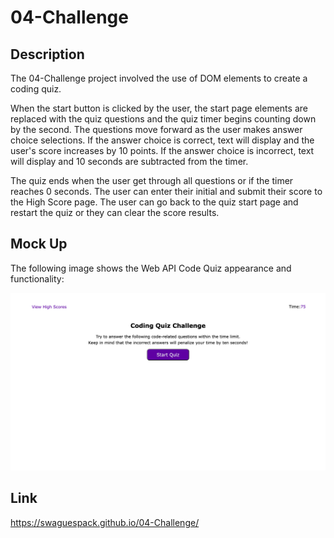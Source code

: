 # 04-Challenge

## Description

The 04-Challenge project involved the use of DOM elements to create a coding quiz.

When the start button is clicked by the user, the start page elements are replaced with the quiz questions and the quiz timer begins counting down by the second. The questions move forward as the user makes answer choice selections. If the answer choice is correct, text will display and the user's score increases by 10 points. If the answer choice is incorrect, text will display and 10 seconds are subtracted from the timer.

The quiz ends when the user get through all questions or if the timer reaches 0 seconds. The user can enter their initial and submit their score to the High Score page. The user can go back to the quiz start page and restart the quiz or they can clear the score results.


## Mock Up

The following image shows the Web API Code Quiz appearance and functionality:

![The Code Quiz inclides a button that starts the quiz and timer and a button to view high scores](./Assets/webAPI_codeQuiz.png)


## Link

https://swaguespack.github.io/04-Challenge/